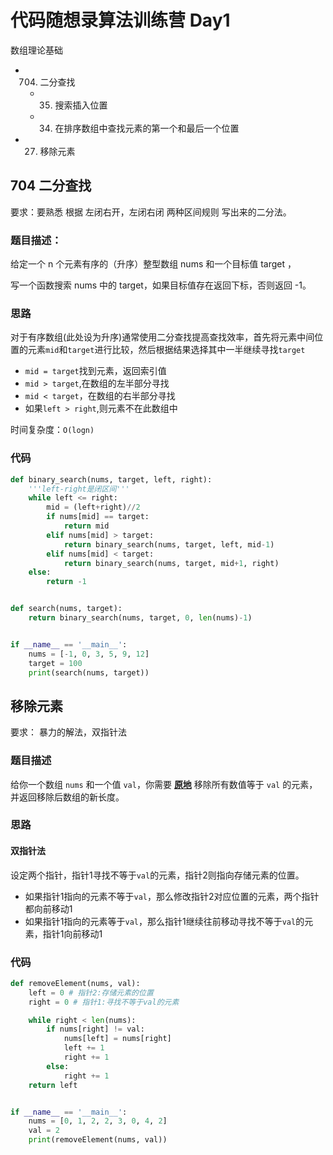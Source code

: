 # 代码随想录算法训练营 Day1

数组理论基础

- 704. 二分查找
	- 35. 搜索插入位置
	- 34. 在排序数组中查找元素的第一个和最后一个位置
- 27. 移除元素
## 704 二分查找
要求：要熟悉 根据 左闭右开，左闭右闭 两种区间规则 写出来的二分法。

### 题目描述：

给定一个 n 个元素有序的（升序）整型数组 nums 和一个目标值 target  ，

写一个函数搜索 nums 中的 target，如果目标值存在返回下标，否则返回 -1。

### 思路

对于有序数组(此处设为升序)通常使用二分查找提高查找效率，首先将元素中间位置的元素`mid`和`target`进行比较，然后根据结果选择其中一半继续寻找`target`

- `mid = target`找到元素，返回索引值
- `mid > target`,在数组的左半部分寻找
- `mid < target`，在数组的右半部分寻找
- 如果`left > right`,则元素不在此数组中

时间复杂度：`O(logn)`

### 代码

```python
def binary_search(nums, target, left, right):
    '''left-right是闭区间'''
    while left <= right:
        mid = (left+right)//2
        if nums[mid] == target:
            return mid
        elif nums[mid] > target:
            return binary_search(nums, target, left, mid-1)
        elif nums[mid] < target:
            return binary_search(nums, target, mid+1, right)
    else:
        return -1


def search(nums, target):
    return binary_search(nums, target, 0, len(nums)-1)


if __name__ == '__main__':
    nums = [-1, 0, 3, 5, 9, 12]
    target = 100
    print(search(nums, target))
```




## 移除元素
要求： 暴力的解法，双指针法

### 题目描述

给你一个数组 `nums` 和一个值 `val`，你需要 **[原地](https://baike.baidu.com/item/原地算法)** 移除所有数值等于 `val` 的元素，并返回移除后数组的新长度。

### 思路

#### 双指针法

设定两个指针，指针1寻找不等于`val`的元素，指针2则指向存储元素的位置。

- 如果指针1指向的元素不等于`val`，那么修改指针2对应位置的元素，两个指针都向前移动1
- 如果指针1指向的元素等于`val`，那么指针1继续往前移动寻找不等于`val`的元素，指针1向前移动1

### 代码

```python
def removeElement(nums, val):
    left = 0 # 指针2:存储元素的位置
    right = 0 # 指针1:寻找不等于val的元素

    while right < len(nums):
        if nums[right] != val:
            nums[left] = nums[right]
            left += 1
            right += 1
        else:
            right += 1
    return left


if __name__ == '__main__':
    nums = [0, 1, 2, 2, 3, 0, 4, 2]
    val = 2
    print(removeElement(nums, val))
```



